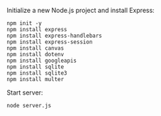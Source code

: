 Initialize a new Node.js project and install Express:
```
npm init -y
npm install express
npm install express-handlebars
npm install express-session
npm install canvas
npm install dotenv
npm install googleapis
npm install sqlite
npm install sqlite3
npm install multer
```

Start server:
```
node server.js
```